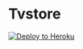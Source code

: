 Tvstore
================

[![Deploy to Heroku](https://www.herokucdn.com/deploy/button.png)](https://heroku.com/deploy)

